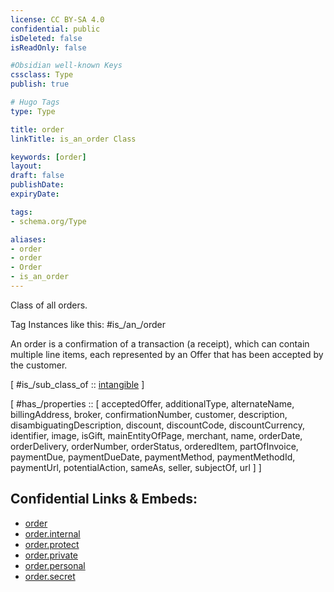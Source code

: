 ```yaml
---
license: CC BY-SA 4.0
confidential: public
isDeleted: false
isReadOnly: false

#Obsidian well-known Keys
cssclass: Type
publish: true

# Hugo Tags
type: Type

title: order
linkTitle: is_an_order Class

keywords: [order]
layout: 
draft: false
publishDate:
expiryDate: 

tags:
- schema.org/Type

aliases:
- order
- order
- Order
- is_an_order
---
```


Class of all orders.

Tag Instances like this: 
#is_/an_/order

An order is a confirmation of a transaction (a receipt), which can contain multiple line items, each represented by an Offer that has been accepted by the customer.

[ #is_/sub_class_of :: [intangible](schema.org/Type/is_a_/intangible.md) ]

[ #has_/properties :: [ acceptedOffer, additionalType, alternateName, billingAddress, broker, confirmationNumber, customer, description, disambiguatingDescription, discount, discountCode, discountCurrency, identifier, image, isGift, mainEntityOfPage, merchant, name, orderDate, orderDelivery, orderNumber, orderStatus, orderedItem, partOfInvoice, paymentDue, paymentDueDate, paymentMethod, paymentMethodId, paymentUrl, potentialAction, sameAs, seller, subjectOf, url ] ]



## Confidential Links & Embeds: 
- [order](../../../../../_public/schema.org/Type/is_a_/intangible/order.md) 
- [order.internal](../../../../../_internal/schema.org/Type/is_a_/intangible/order.internal.md) 
- [order.protect](../../../../../_protect/schema.org/Type/is_a_/intangible/order.protect.md) 
- [order.private](../../../../../_private/schema.org/Type/is_a_/intangible/order.private.md) 
- [order.personal](../../../../../_personal/schema.org/Type/is_a_/intangible/order.personal.md) 
- [order.secret](../../../../../_secret/schema.org/Type/is_a_/intangible/order.secret.md) 
